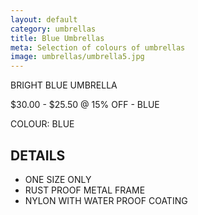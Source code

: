 ```yaml
---
layout: default
category: umbrellas
title: Blue Umbrellas
meta: Selection of colours of umbrellas
image: umbrellas/umbrella5.jpg
---
```


BRIGHT BLUE UMBRELLA

$30.00 - $25.50 @ 15% OFF - BLUE

COLOUR: BLUE

## DETAILS 

- ONE SIZE ONLY
- RUST PROOF METAL FRAME
- NYLON WITH WATER PROOF COATING

